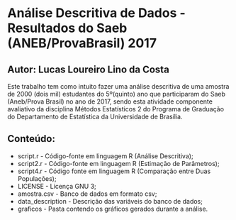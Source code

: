 # Análise Descritiva de Dados - Resultados do Saeb (ANEB/ProvaBrasil) 2017
## Autor: Lucas Loureiro Lino da Costa



Este trabalho tem como intuito fazer uma análise descritiva de uma amostra de 2000 (dois mil) estudantes do 5º(quinto) ano que participaram do Saeb (Aneb/Prova Brasil) no ano de 2017, sendo esta atividade componente avaliativo da disciplina Métodos Estatísticos 2 do Programa de Graduação do Departamento de Estatística da Universidade de Brasília.


## Conteúdo:

* script.r  - Código-fonte em linguagem R (Análise Descritiva);
* script2.r - Código-fonte em linguagem R (Estimação de Parâmetros);
* script4.r - Código fonte em linguagem R (Comparação entre Duas Populações);
* LICENSE - Licença GNU 3;
* amostra.csv - Banco de dados em formato csv;
* data_description - Descrição das variáveis do banco de dados;
* graficos - Pasta contendo os gráficos gerados durante a análise.



